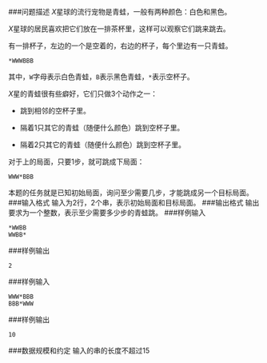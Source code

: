 ###问题描述
$X$星球的流行宠物是青蛙，一般有两种颜色：白色和黑色。

$X$星球的居民喜欢把它们放在一排茶杯里，这样可以观察它们跳来跳去。

有一排杯子，左边的一个是空着的，右边的杯子，每个里边有一只青蛙。
```
*WWWBBB
```
其中，`W`字母表示白色青蛙，`B`表示黑色青蛙，`*`表示空杯子。

$X$星的青蛙很有些癖好，它们只做$3$个动作之一：

+ 跳到相邻的空杯子里。

+ 隔着$1$只其它的青蛙（随便什么颜色）跳到空杯子里。

+ 隔着$2$只其它的青蛙（随便什么颜色）跳到空杯子里。


对于上的局面，只要$1$步，就可跳成下局面：
```
WWW*BBB
```

本题的任务就是已知初始局面，询问至少需要几步，才能跳成另一个目标局面。
###输入格式
输入为$2$行，$2$个串，表示初始局面和目标局面。
###输出格式
输出要求为一个整数，表示至少需要多少步的青蛙跳。
###样例输入
```
*WWBB
WWBB*
```
###样例输出
```
2
```
###样例输入
```
WWW*BBB
BBB*WWW
```
###样例输出
```
10
```
###数据规模和约定
输入的串的长度不超过$15$